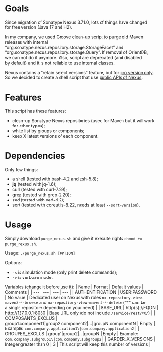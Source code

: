 # Goals
Since migration of Sonatype Nexus 3.71.0, lots of things have changed for free version (Java 17 and H2).

In my company, we used Groove clean-up script to purge old Maven releases with internal “org.sonatype.nexus.repository.storage.StorageFacet” and “org.sonatype.nexus.repository.storage.Query”.
If removal of OrientDB, we can not do it anymore. Also, script are deprecated (and disabled by default) and it is not reliable to use internal classes.

Nexus contains a “retain select versions” feature, but for [pro version only](https://help.sonatype.com/en/cleanup-policies.html). So we decided to create a shell script that use [public APIs of Nexus](https://help.sonatype.com/en/rest-and-integration-api.html).

# Features
This script has these features:
* clean-up Sonatype Nexus repositories (used for Maven but it will work for other types);
* white list by groups or components;
* keep X latest versions of each component.

# Dependencies
Only few things:
* a shell (tested with bash-4.2 and zsh-5.8);
* **jq** (tested with jq-1.6);
* curl (tested with curl-7.29);
* grep (tested with grep-2.20);
* sed (tested with sed-4.2);
* sort (tested with coreutils-8.22, needs at least `--sort-version`).

# Usage
Simply download `purge_nexus.sh` and give it execute rights `chmod +x purge_nexus.sh`.

Usage: `./purge_nexus.sh [OPTION]`

Options:
* `-s` is simulation mode (only print delete commands);
* `-v` is verbose mode.

Variables (change it before use it):
| Name | Format | Default values | Comments |
| --- | --- | --- | --- |
| AUTHENTIFICATION | USER:PASSWORD | No value | Dedicated user on Nexus with roles `nx-repository-view-maven2-*-browse` and `nx-repository-view-maven2-*-delete` (“*” can be a single repository depending on your need) |
| BASE_URL | http(s)://FQDN | http://127.0.0.1:8080 | Base URL only (do not include `/service/rest/vX/`) |
| COMPOSANTS_EXCLUS | group1.component1\|group2.component2\|…\|groupN.componentN | Empty | Example: `com.company.application1\|com.company.application2` |
| GROUPES_EXCLUS | group1\|group2\|…|groupN | Empty | Example: `com.company.subgroup1\|com.company.subgroup2` |
| GARDER_X_VERSIONS | Integer greater than 0 | 3 | This script will keep this number of versions |
